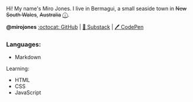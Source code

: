 Hi!
My name's Miro Jones. I live in Bermagui, a small seaside town in ~~New South Wales~~, ~~Australia~~ [ⓘ](https://open.substack.com/pub/unmonumental/p/the-unmonumental-style-guide?r=2aozit&utm_campaign=post&utm_medium=web).

**@mirojones**&#x20;[:octocat: GitHub](https://github.com/mirojones)&#x20;\|&#x20;[:bookmark: Substack](https://substack.com/@mirojones)&#x20;\|&#x20;[:pen: CodePen](https://codepen.io/mirojones)


### Languages:

- Markdown

Learning:
- HTML
- CSS
- JavaScript
